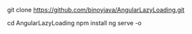 git clone https://github.com/binoyjava/AngularLazyLoading.git

cd AngularLazyLoading
npm install
ng serve -o